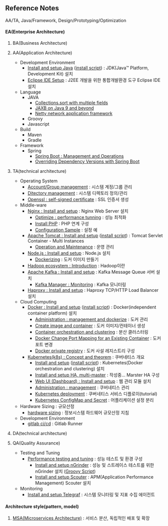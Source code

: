 ## Reference Notes
AA/TA, Java/Framework, Design/Prototyping/Optimization

#### EA(Enterprise Architecture)

1. BA(Business Architecture)

2. AA(Application Architecture)
    * Development Environment
      + [Install and setup Java](architecture.application/java/install.n.setup.jdk.md) ([install script](architecture.application/java/install.n.setup.script.jdk.md)) : JDK(Java™ Platform, Development Kit) 설치
      + [Eclipse IDE Setup](eclipse.ide.setup.md) : J2EE 개발을 위한 통합개발환경 도구 Eclipse IDE 설치
    * Language
      + JAVA
        - [Collections.sort with multiple fields](AA/Java/collections.sort.sample.md)
        - [JAXB on Java 9 and beyond](AA/Java/jaxb.on.java.9.n.beyond.md)
        - [Netty network application framework](AA/Java/netty.nio.network.framework.md)
      + Groovy
      + Javascript
    * Build
      + Maven
      + Gradle
    * Framework
      + Spring
        - [Spring Boot : Management and Operations](AA/Framework/springboot.management.n.operations.md)
        - [Overriding Dependency Versions with Spring Boot](AA/Framework/springboot.transitive.dependency.md)

3. TA(technical architecture)
    * Operating System
      + [Account/Group management](TA/system/management.account.n.group.md) : 시스템 계정/그룹 관리
      + [Ditectory management](TA/system/management.directory.md) : 시스템 디렉토리 정의/관리
      + [Openssl : self-signed certificate](TA/system/openssl.self.signed.certificate.md) : SSL 인증서 생성
    * Middle-ware
      + [Nginx : Install and setup](TA/nginx/install.n.setup.md) : Nginx Web Server 설치
        - [Optimize : performance tunning](TA/nginx/optimize.performance.tunning.md) : 성능 최적화
        - [Install PHP](TA/nginx/install.n.setup.php.md) : PHP 연계 구성
        - [Configuration Sample](TA/nginx/configuration.sample.md) : 설정 예
      + [Apache Tomcat : Install and setup](TA/apache.tomcat/install.n.setup.md) ([install script](TA/apache.tomcat/install.n.setup.script.md)) : Tomcat Servlet Container - Multi Instances
        - [Operation and Maintenance](TA/apache.tomcat/operation.n.maintenance.md) : 운영 관리
      + [Node.js : Install and setup](TA/node.js/install.n.setup.md) : Node.js 설치
        - [Dockerizing](TA/node.js/dockerizing.md) : 도커 이미지 만들기
      + [Hadoop ecosystem : Introduction](TA/hadoop/introduction.md) : Hadoop이란
      + [Apache Kafka : Install and setup](TA/apache.kafka/install.n.setup.md) : Kafka Message Queue 서버 설치
        - [Kafka Manager : Monitoring](TA/apache.kafka/install.n.setup.kafka.manager.md) : Kafka 모니터링 
      + [Haproxy : Install and setup](TA/haproxy/install.n.setup.md) : Haproxy TCP/HTTP Load Balancer 설치
    * Cloud Computing
      + [Docker : Install and setup](TA/cloud/docker/install.n.setup.md) ([install script](TA/cloud/docker/install.n.setup.script.md)) : Docker(independent container platform) 설치
        - [Administration : management and dockerize](TA/cloud/docker/administration.management.md) : 도커 관리
        - [Create image and container](TA/cloud/docker/create.image.n.container.md) : 도커 이미지/컨테이너 생성
        - [Container orchestration and clustering](TA/cloud/docker/orchestration.n.clustering.md) : 분산 클러스터링
        - [Docker Change Port Mapping for an Existing Container](TA/cloud/docker/change.port.mapping.md) : 도커 포트 변경
        - [Docker private registry](TA/cloud/docker/private.registry.md) : 도커 사설 레지스트리 구성
      + [Kubernetes(k8s) : Concept and theorem](architecture.solution/kubernetes/concept.theorem.md) : 쿠버네티스 개요
        - [Install and setup](TA/cloud/kubernetes/install.n.setup.md) ([install script](TA/cloud/kubernetes/install.n.setup.script.md)) : Kubernetes(Docker orchestration and clustering) 설치
        - [Install and setup HA, multi-master](TA/cloud/kubernetes/master.node.cluster.ha.md) : 작성중... Marster HA 구성
        - [Web UI (Dashboard) : Install and setup](TA/cloud/kubernetes/install.n.setup.dashboard.md) : 웹 관리 모듈 설치
        - [Administration : management](TA/cloud/kubernetes/administration.management.md) : 쿠버네티스 관리
        - [Kubernetes deployment](TA/cloud/kubernetes/how.to.deployment.md) : 쿠버네티스 서비스 디플로이(tutorial)
        - [Kubernetes ConfigMap and Secret](TA/cloud/kubernetes/configMap.n.secret.md) : 어플리케이션 설정 분리
    * Hardware Sizing : 규모산정  
      + [hardware sizing](TA/system/hardware.sizing.md) : 정보시스템 하드웨어 규모산정 지침
    * Development Environment  
      + [gitlab ci/cd](TA/gitlab/gitlab.ci.cd.md) : Gitlab Runner
     
4. DA(technical architecture)

5. QA(Quality Assurance)
    * Testing and Tuning
      + [Performance testing and tuning](QA/performance.testing.and.tuning.md) : 성능 테스트 및 환경 구성
        - [Install and setup nGrinder](QA/install.n.setup.ngrinder.md) : 성능 및 스트레이스 테스트를 위한 nGrinder 설치 ([Groovy Script](QA/ngrinder.groovy.script.md))
        - [Install and setup Scouter](QA/install.n.setup.scouter.md) : APM(Application Performance Management) Scouter 설치
    * Monitoring
      + [Install and setup Telegraf](QA/install.n.setup.telegraf.md) : 시스템 모니터링 및 지표 수집 에이전트

#### Architecture style(pattern, model)

1. [MSA(Microservices Architecture)](architecture.style/MSA/concept.md) : 서비스 분산, 독립적인 배포 및 확장
